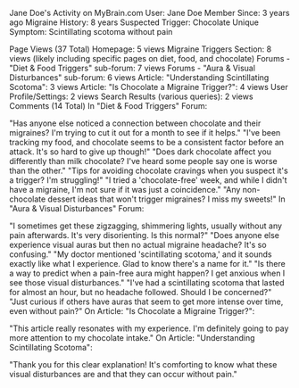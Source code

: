 Jane Doe's Activity on MyBrain.com
User: Jane Doe
Member Since: 3 years ago
Migraine History: 8 years
Suspected Trigger: Chocolate
Unique Symptom: Scintillating scotoma without pain

Page Views (37 Total)
Homepage: 5 views
Migraine Triggers Section: 8 views (likely including specific pages on diet, food, and chocolate)
Forums - "Diet & Food Triggers" sub-forum: 7 views
Forums - "Aura & Visual Disturbances" sub-forum: 6 views
Article: "Understanding Scintillating Scotoma": 3 views
Article: "Is Chocolate a Migraine Trigger?": 4 views
User Profile/Settings: 2 views
Search Results (various queries): 2 views
Comments (14 Total)
In "Diet & Food Triggers" Forum:

"Has anyone else noticed a connection between chocolate and their migraines? I'm trying to cut it out for a month to see if it helps."
"I've been tracking my food, and chocolate seems to be a consistent factor before an attack. It's so hard to give up though!"
"Does dark chocolate affect you differently than milk chocolate? I've heard some people say one is worse than the other."
"Tips for avoiding chocolate cravings when you suspect it's a trigger? I'm struggling!"
"I tried a 'chocolate-free' week, and while I didn't have a migraine, I'm not sure if it was just a coincidence."
"Any non-chocolate dessert ideas that won't trigger migraines? I miss my sweets!"
In "Aura & Visual Disturbances" Forum:

"I sometimes get these zigzagging, shimmering lights, usually without any pain afterwards. It's very disorienting. Is this normal?"
"Does anyone else experience visual auras but then no actual migraine headache? It's so confusing."
"My doctor mentioned 'scintillating scotoma,' and it sounds exactly like what I experience. Glad to know there's a name for it."
"Is there a way to predict when a pain-free aura might happen? I get anxious when I see those visual disturbances."
"I've had a scintillating scotoma that lasted for almost an hour, but no headache followed. Should I be concerned?"
"Just curious if others have auras that seem to get more intense over time, even without pain?"
On Article: "Is Chocolate a Migraine Trigger?":

"This article really resonates with my experience. I'm definitely going to pay more attention to my chocolate intake."
On Article: "Understanding Scintillating Scotoma":

"Thank you for this clear explanation! It's comforting to know what these visual disturbances are and that they can occur without pain."
